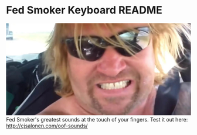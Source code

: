 # Fed Smoker Keyboard README

![Alt text](https://github.com/cj-salonen/oof-sounds/blob/master/images/fedsmoker.jpg "Fed Smoker Keyboard")
Fed Smoker's greatest sounds at the touch of your fingers.
Test it out here: http://cjsalonen.com/oof-sounds/




